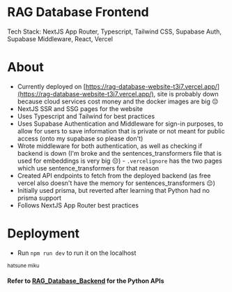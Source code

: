 # RAG Database Frontend
Tech Stack: NextJS App Router, Typescript, Tailwind CSS, Supabase Auth, Supabase Middleware, React, Vercel

# About
* Currently deployed on [https://rag-database-website-t3i7.vercel.app/](https://rag-database-website-t3i7.vercel.app/), site is probably down because cloud services cost money and the docker images are big 😔
* NextJS SSR and SSG pages for the website
* Uses Typescript and Tailwind for best practices
* Uses Supabase Authentication and Middleware for sign-in purposes, to allow for users to save information that is private or not meant for public access (onto my supabase so please don't)
* Wrote middleware for both authentication, as well as checking if backend is down (I'm broke and the sentences_transformers file that is used for embeddings is very big 😔) - `.vercelignore` has the two pages which use sentence_transformers for that reason
* Created API endpoints to fetch from the deployed backend (as free vercel also doesn't have the memory for sentences_transformers 😔)
* Initially used prisma, but reverted after learning that Python had no prisma support
* Follows NextJS App Router best practices

# Deployment
* Run `npm run dev` to run it on the localhost

<sub>hatsune miku<sub/>

#### Refer to [RAG_Database_Backend](https://github.com/EYXLiu/RAG_Database_Backend) for the Python APIs
